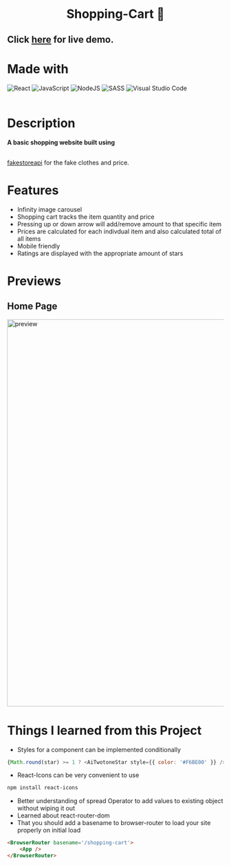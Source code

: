 


<h1 align="center"> Shopping-Cart 🛒 </h1>  


<h2> <h2>

Click [here](https://kkapkane.github.io/shopping-cart) for live demo.
# Made with

![React](https://img.shields.io/badge/react-%2320232a.svg?style=for-the-badge&logo=react&logoColor=%2361DAFB)
![JavaScript](https://img.shields.io/badge/javascript-%23323330.svg?style=for-the-badge&logo=javascript&logoColor=%23F7DF1E)
![NodeJS](https://img.shields.io/badge/node.js-6DA55F?style=for-the-badge&logo=node.js&logoColor=white)
![SASS](https://img.shields.io/badge/SASS-hotpink.svg?style=for-the-badge&logo=SASS&logoColor=white)
![Visual Studio Code](https://img.shields.io/badge/Visual%20Studio%20Code-0078d7.svg?style=for-the-badge&logo=visual-studio-code&logoColor=white)
<br>
<br>



# Description

<h4> A basic shopping website built using </h4>

<h2> </h2>

[fakestoreapi](https://fakestoreapi.com/) for the fake clothes and price.
# Features
- Infinity image carousel
- Shopping cart tracks the item quantity and price
- Pressing up or down arrow will add/remove amount to that specific item 
- Prices are calculated for each indivdual item and also calculated total of all items
- Mobile friendly
- Ratings are displayed with the appropriate amount of stars


# Previews

## Home Page


<img src="https://s9.gifyu.com/images/ArashiyamaHP.png" alt="preview" width="900">



# Things I learned from this Project

* Styles for a component can be implemented conditionally
```js
{Math.round(star) >= 1 ? <AiTwotoneStar style={{ color: '#F6BE00' }} /> : <AiTwotoneStar />}  
```
* React-Icons can be very convenient to use
```bash
npm install react-icons
```
* Better understanding of spread Operator to add values to existing object without wiping it out
* Learned about react-router-dom 
* That you should add a basename to browser-router to load your site properly on initial load
```html
<BrowserRouter basename='/shopping-cart'>
    <App />
</BrowserRouter>
```
